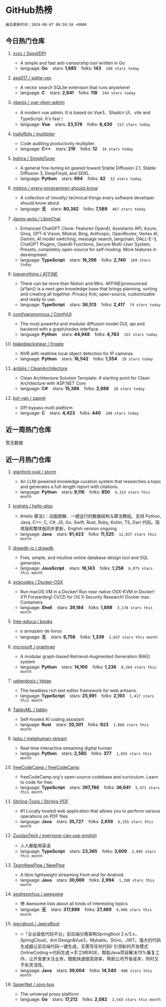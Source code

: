 # GitHub热榜

`最后更新时间：2024-08-07 08:59:58 +0800`

## 今日热门仓库

1. [xvzc / SpoofDPI](https://github.com/xvzc/SpoofDPI)
    - A simple and fast anti-censorship tool written in Go
    - language: **Go** &nbsp;&nbsp; stars: **1,685** &nbsp;&nbsp; folks: **143**  &nbsp;&nbsp; `288 stars today`

1. [asg017 / sqlite-vec](https://github.com/asg017/sqlite-vec)
    - A vector search SQLite extension that runs anywhere!
    - language: **C** &nbsp;&nbsp; stars: **2,841** &nbsp;&nbsp; folks: **118**  &nbsp;&nbsp; `244 stars today`

1. [vbenjs / vue-vben-admin](https://github.com/vbenjs/vue-vben-admin)
    - A modern vue admin. It is based on Vue3、Shadcn UI、vite and TypeScript. It's fast！
    - language: **Vue** &nbsp;&nbsp; stars: **23,578** &nbsp;&nbsp; folks: **6,430**  &nbsp;&nbsp; `113 stars today`

1. [trailofbits / multiplier](https://github.com/trailofbits/multiplier)
    - Code auditing productivity multiplier.
    - language: **C++** &nbsp;&nbsp; stars: **219** &nbsp;&nbsp; folks: **12**  &nbsp;&nbsp; `34 stars today`

1. [bghira / SimpleTuner](https://github.com/bghira/SimpleTuner)
    - A general fine-tuning kit geared toward Stable Diffusion 2.1, Stable Diffusion 3, DeepFloyd, and SDXL.
    - language: **Python** &nbsp;&nbsp; stars: **694** &nbsp;&nbsp; folks: **42**  &nbsp;&nbsp; `52 stars today`

1. [mtdvio / every-programmer-should-know](https://github.com/mtdvio/every-programmer-should-know)
    - A collection of (mostly) technical things every software developer should know about
    - language: **无** &nbsp;&nbsp; stars: **80,382** &nbsp;&nbsp; folks: **7,589**  &nbsp;&nbsp; `467 stars today`

1. [danny-avila / LibreChat](https://github.com/danny-avila/LibreChat)
    - Enhanced ChatGPT Clone: Features OpenAI, Assistants API, Azure, Groq, GPT-4 Vision, Mistral, Bing, Anthropic, OpenRouter, Vertex AI, Gemini, AI model switching, message search, langchain, DALL-E-3, ChatGPT Plugins, OpenAI Functions, Secure Multi-User System, Presets, completely open-source for self-hosting. More features in development
    - language: **TypeScript** &nbsp;&nbsp; stars: **16,296** &nbsp;&nbsp; folks: **2,740**  &nbsp;&nbsp; `169 stars today`

1. [toeverything / AFFiNE](https://github.com/toeverything/AFFiNE)
    - There can be more than Notion and Miro. AFFiNE(pronounced [ə‘fain]) is a next-gen knowledge base that brings planning, sorting and creating all together. Privacy first, open-source, customizable and ready to use.
    - language: **TypeScript** &nbsp;&nbsp; stars: **36,513** &nbsp;&nbsp; folks: **2,417**  &nbsp;&nbsp; `74 stars today`

1. [comfyanonymous / ComfyUI](https://github.com/comfyanonymous/ComfyUI)
    - The most powerful and modular diffusion model GUI, api and backend with a graph/nodes interface.
    - language: **Python** &nbsp;&nbsp; stars: **44,948** &nbsp;&nbsp; folks: **4,783**  &nbsp;&nbsp; `322 stars today`

1. [blakeblackshear / frigate](https://github.com/blakeblackshear/frigate)
    - NVR with realtime local object detection for IP cameras
    - language: **Python** &nbsp;&nbsp; stars: **16,542** &nbsp;&nbsp; folks: **1,554**  &nbsp;&nbsp; `29 stars today`

1. [ardalis / CleanArchitecture](https://github.com/ardalis/CleanArchitecture)
    - Clean Architecture Solution Template: A starting point for Clean Architecture with ASP.NET Core
    - language: **C#** &nbsp;&nbsp; stars: **15,386** &nbsp;&nbsp; folks: **2,688**  &nbsp;&nbsp; `28 stars today`

1. [bol-van / zapret](https://github.com/bol-van/zapret)
    - DPI bypass multi platform
    - language: **C** &nbsp;&nbsp; stars: **4,423** &nbsp;&nbsp; folks: **440**  &nbsp;&nbsp; `248 stars today`


## 近一周热门仓库

暂无数据

## 近一月热门仓库

1. [stanford-oval / storm](https://github.com/stanford-oval/storm)
    - An LLM-powered knowledge curation system that researches a topic and generates a full-length report with citations.
    - language: **Python** &nbsp;&nbsp; stars: **9,116** &nbsp;&nbsp; folks: **850**  &nbsp;&nbsp; `4,314 stars this month`

1. [krahets / hello-algo](https://github.com/krahets/hello-algo)
    - 《Hello 算法》：动画图解、一键运行的数据结构与算法教程。支持 Python, Java, C++, C, C#, JS, Go, Swift, Rust, Ruby, Kotlin, TS, Dart 代码。简体版和繁体版同步更新，English version ongoing
    - language: **Java** &nbsp;&nbsp; stars: **91,423** &nbsp;&nbsp; folks: **11,525**  &nbsp;&nbsp; `12,037 stars this month`

1. [drawdb-io / drawdb](https://github.com/drawdb-io/drawdb)
    - Free, simple, and intuitive online database design tool and SQL generator.
    - language: **JavaScript** &nbsp;&nbsp; stars: **18,143** &nbsp;&nbsp; folks: **1,258**  &nbsp;&nbsp; `6,075 stars this month`

1. [sickcodes / Docker-OSX](https://github.com/sickcodes/Docker-OSX)
    - Run macOS VM in a Docker! Run near native OSX-KVM in Docker! X11 Forwarding! CI/CD for OS X Security Research! Docker mac Containers.
    - language: **Shell** &nbsp;&nbsp; stars: **39,184** &nbsp;&nbsp; folks: **1,898**  &nbsp;&nbsp; `3,178 stars this month`

1. [free-educa / books](https://github.com/free-educa/books)
    - o armazém de livros
    - language: **无** &nbsp;&nbsp; stars: **6,756** &nbsp;&nbsp; folks: **1,339**  &nbsp;&nbsp; `1,637 stars this month`

1. [microsoft / graphrag](https://github.com/microsoft/graphrag)
    - A modular graph-based Retrieval-Augmented Generation (RAG) system
    - language: **Python** &nbsp;&nbsp; stars: **14,100** &nbsp;&nbsp; folks: **1,236**  &nbsp;&nbsp; `8,264 stars this month`

1. [ueberdosis / tiptap](https://github.com/ueberdosis/tiptap)
    - The headless rich text editor framework for web artisans.
    - language: **TypeScript** &nbsp;&nbsp; stars: **25,991** &nbsp;&nbsp; folks: **2,193**  &nbsp;&nbsp; `1,417 stars this month`

1. [TabbyML / tabby](https://github.com/TabbyML/tabby)
    - Self-hosted AI coding assistant
    - language: **Rust** &nbsp;&nbsp; stars: **20,301** &nbsp;&nbsp; folks: **923**  &nbsp;&nbsp; `2,068 stars this month`

1. [lipku / metahuman-stream](https://github.com/lipku/metahuman-stream)
    - Real time interactive streaming digital human
    - language: **Python** &nbsp;&nbsp; stars: **2,585** &nbsp;&nbsp; folks: **377**  &nbsp;&nbsp; `1,655 stars this month`

1. [freeCodeCamp / freeCodeCamp](https://github.com/freeCodeCamp/freeCodeCamp)
    - freeCodeCamp.org's open-source codebase and curriculum. Learn to code for free.
    - language: **TypeScript** &nbsp;&nbsp; stars: **397,786** &nbsp;&nbsp; folks: **36,641**  &nbsp;&nbsp; `5,471 stars this month`

1. [Stirling-Tools / Stirling-PDF](https://github.com/Stirling-Tools/Stirling-PDF)
    - #1 Locally hosted web application that allows you to perform various operations on PDF files
    - language: **Java** &nbsp;&nbsp; stars: **35,727** &nbsp;&nbsp; folks: **2,659**  &nbsp;&nbsp; `6,155 stars this month`

1. [ZuodaoTech / everyone-can-use-english](https://github.com/ZuodaoTech/everyone-can-use-english)
    - 人人都能用英语
    - language: **TypeScript** &nbsp;&nbsp; stars: **23,365** &nbsp;&nbsp; folks: **3,609**  &nbsp;&nbsp; `2,045 stars this month`

1. [TeamNewPipe / NewPipe](https://github.com/TeamNewPipe/NewPipe)
    - A libre lightweight streaming front-end for Android.
    - language: **Java** &nbsp;&nbsp; stars: **30,669** &nbsp;&nbsp; folks: **2,994**  &nbsp;&nbsp; `1,288 stars this month`

1. [sindresorhus / awesome](https://github.com/sindresorhus/awesome)
    - 😎 Awesome lists about all kinds of interesting topics
    - language: **无** &nbsp;&nbsp; stars: **317,889** &nbsp;&nbsp; folks: **27,489**  &nbsp;&nbsp; `8,606 stars this month`

1. [jeecgboot / JeecgBoot](https://github.com/jeecgboot/JeecgBoot)
    - 🔥「企业级低代码平台」前后端分离架构SpringBoot 2.x/3.x，SpringCloud，Ant Design&Vue3，Mybatis，Shiro，JWT。强大的代码生成器让前后端代码一键生成，无需写任何代码! 引领新的开发模式OnlineCoding->代码生成->手工MERGE，帮助Java项目解决70%重复工作，让开发更关注业务，既能快速提高效率，帮助公司节省成本，同时又不失灵活性。
    - language: **Java** &nbsp;&nbsp; stars: **39,004** &nbsp;&nbsp; folks: **14,540**  &nbsp;&nbsp; `606 stars this month`

1. [SagerNet / sing-box](https://github.com/SagerNet/sing-box)
    - The universal proxy platform
    - language: **Go** &nbsp;&nbsp; stars: **17,212** &nbsp;&nbsp; folks: **2,082**  &nbsp;&nbsp; `1,543 stars this month`
